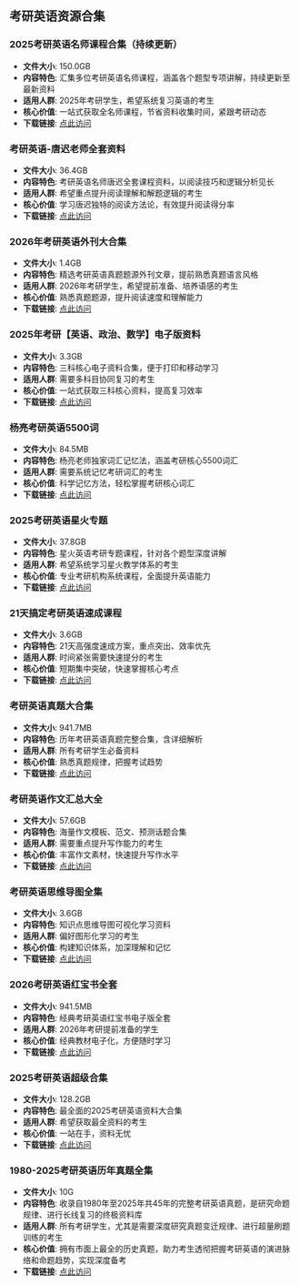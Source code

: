 ﻿## 考研英语资源合集

### 2025考研英语名师课程合集（持续更新）
- **文件大小**: 150.0GB
- **内容特色**: 汇集多位考研英语名师课程，涵盖各个题型专项讲解，持续更新至最新资料
- **适用人群**: 2025年考研学生，希望系统复习英语的考生
- **核心价值**: 一站式获取全名师课程，节省资料收集时间，紧跟考研动态
- **下载链接**: [点此访问](https://pan.quark.cn/s/ade983c666a4)

### 考研英语-唐迟老师全套资料
- **文件大小**: 36.4GB
- **内容特色**: 考研英语名师唐迟全套课程资料，以阅读技巧和逻辑分析见长
- **适用人群**: 希望重点提升阅读理解和解题逻辑的考生
- **核心价值**: 学习唐迟独特的阅读方法论，有效提升阅读得分率
- **下载链接**: [点此访问](https://pan.quark.cn/s/a8a59f9c1f3c)

### 2026年考研英语外刊大合集
- **文件大小**: 1.4GB
- **内容特色**: 精选考研英语真题题源外刊文章，提前熟悉真题语言风格
- **适用人群**: 2026年考研学生，希望提前准备、培养语感的考生
- **核心价值**: 熟悉真题题源，提升阅读速度和理解能力
- **下载链接**: [点此访问](https://pan.quark.cn/s/c45efcdbeff5)

### 2025年考研【英语、政治、数学】电子版资料
- **文件大小**: 3.3GB
- **内容特色**: 三科核心电子资料合集，便于打印和移动学习
- **适用人群**: 需要多科目协同复习的考生
- **核心价值**: 一站式获取三科核心资料，提高复习效率
- **下载链接**: [点此访问](https://pan.quark.cn/s/4046e5df9371)

### 杨亮考研英语5500词
- **文件大小**: 84.5MB
- **内容特色**: 杨亮老师独家词汇记忆法，涵盖考研核心5500词汇
- **适用人群**: 需要系统记忆考研词汇的考生
- **核心价值**: 科学记忆方法，轻松掌握考研核心词汇
- **下载链接**: [点此访问](https://pan.quark.cn/s/a985b5f12b87)

### 2025考研英语星火专题
- **文件大小**: 37.8GB
- **内容特色**: 星火英语考研专题课程，针对各个题型深度讲解
- **适用人群**: 希望系统学习星火教学体系的考生
- **核心价值**: 专业考研机构系统课程，全面提升英语能力
- **下载链接**: [点此访问](https://pan.quark.cn/s/4c5f7a3de57a)

### 21天搞定考研英语速成课程
- **文件大小**: 3.6GB
- **内容特色**: 21天高强度速成方案，重点突出、效率优先
- **适用人群**: 时间紧张需要快速提分的考生
- **核心价值**: 短期集中突破，快速掌握核心考点
- **下载链接**: [点此访问](https://pan.quark.cn/s/40f366ae0d1a)

### 考研英语真题大合集
- **文件大小**: 941.7MB
- **内容特色**: 历年考研英语真题完整合集，含详细解析
- **适用人群**: 所有考研学生必备资料
- **核心价值**: 熟悉真题规律，把握考试趋势
- **下载链接**: [点此访问](https://pan.quark.cn/s/72fc8fa80c1e)

### 考研英语作文汇总大全
- **文件大小**: 57.6GB
- **内容特色**: 海量作文模板、范文、预测话题合集
- **适用人群**: 需要重点提升写作能力的考生
- **核心价值**: 丰富作文素材，快速提升写作水平
- **下载链接**: [点此访问](https://pan.quark.cn/s/232f286608fd)

### 考研英语思维导图全集
- **文件大小**: 3.6GB
- **内容特色**: 知识点思维导图可视化学习资料
- **适用人群**: 偏好图形化学习的考生
- **核心价值**: 构建知识体系，加深理解和记忆
- **下载链接**: [点此访问](https://pan.quark.cn/s/6a1ce15eccae)

### 2026考研英语红宝书全套
- **文件大小**: 941.5MB
- **内容特色**: 经典考研英语红宝书电子版全套
- **适用人群**: 2026年考研提前准备的学生
- **核心价值**: 经典教材电子化，方便随时学习
- **下载链接**: [点此访问](https://pan.quark.cn/s/bc5b778d31c6)

### 2025考研英语超级合集
- **文件大小**: 128.2GB
- **内容特色**: 最全面的2025考研英语资料大合集
- **适用人群**: 希望获取最全资料的考生
- **核心价值**: 一站在手，资料无忧
- **下载链接**: [点此访问](https://pan.quark.cn/s/0f1f762784f8)

### 1980-2025考研英语历年真题全集
- **文件大小**: 10G
- **内容特色**: 收录自1980年至2025年共45年的完整考研英语真题，是研究命题规律、进行长线复习的终极资料库
- **适用人群**: 所有考研学生，尤其是需要深度研究真题变迁规律、进行超量刷题训练的考生
- **核心价值**: 拥有市面上最全的历史真题，助力考生透彻把握考研英语的演进脉络和命题趋势，实现深度备考
- **下载链接**: [点此访问](https://pan.quark.cn/s/667c4e38cd34)
